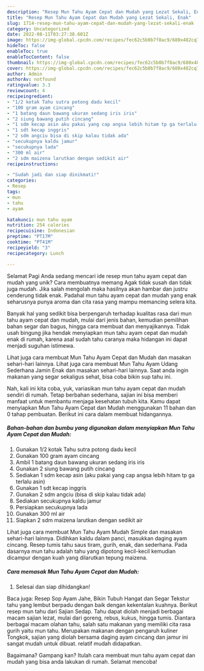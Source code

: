 ```yaml
---
description: "Resep Mun Tahu Ayam Cepat dan Mudah yang Lezat Sekali, Enak"
title: "Resep Mun Tahu Ayam Cepat dan Mudah yang Lezat Sekali, Enak"
slug: 1714-resep-mun-tahu-ayam-cepat-dan-mudah-yang-lezat-sekali-enak
category: Uncategorized
date: 2022-08-11T03:27:38.601Z
image: https://img-global.cpcdn.com/recipes/fec62c5b0b7f8ac9/680x482cq70/mun-tahu-ayam-cepat-dan-mudah-foto-resep-utama.jpg
hideToc: false
enableToc: true
enableTocContent: false
thumbnail: https://img-global.cpcdn.com/recipes/fec62c5b0b7f8ac9/680x482cq70/mun-tahu-ayam-cepat-dan-mudah-foto-resep-utama.jpg
cover: https://img-global.cpcdn.com/recipes/fec62c5b0b7f8ac9/680x482cq70/mun-tahu-ayam-cepat-dan-mudah-foto-resep-utama.jpg
author: Admin
authorAv: notfound
ratingvalue: 3.3
reviewcount: 4
recipeingredient:
- "1/2 kotak Tahu sutra potong dadu kecil"
- "100 gram ayam cincang"
- "1 batang daun bawang ukuran sedang iris iris"
- "2 siung bawang putih cincang"
- "1 sdm kecap asin aku pakai yang cap angsa lebih hitam tp ga terlalu asin"
- "1 sdt kecap inggris"
- "2 sdm angciu bisa di skip kalau tidak ada"
- "secukupnya kaldu jamur"
- "secukupnya lada"
- "300 ml air"
- "2 sdm maizena larutkan dengan sedikit air"
recipeinstructions:

- "Sudah jadi dan siap dinikmati!"
categories:
- Resep
tags:
- mun
- tahu
- ayam

katakunci: mun tahu ayam 
nutrition: 254 calories
recipecuisine: Indonesian
preptime: "PT17M"
cooktime: "PT41M"
recipeyield: "3"
recipecategory: Lunch

---
```



Selamat Pagi Anda sedang mencari ide resep mun tahu ayam cepat dan mudah yang unik? Cara membuatnya memang Agak tidak susah dan tidak juga mudah. Jika salah mengolah maka hasilnya akan hambar dan justru cenderung tidak enak. Padahal mun tahu ayam cepat dan mudah yang enak seharusnya punya aroma dan cita rasa yang mampu memancing selera kita.


Banyak hal yang sedikit bisa berpengaruh terhadap kualitas rasa dari mun tahu ayam cepat dan mudah, mulai dari jenis bahan, kemudian pemilihan bahan segar dan bagus, hingga cara membuat dan menyajikannya. Tidak usah bingung jika hendak menyiapkan mun tahu ayam cepat dan mudah enak di rumah, karena asal sudah tahu caranya maka hidangan ini dapat menjadi suguhan istimewa.

Lihat juga cara membuat Mun Tahu Ayam Cepat dan Mudah dan masakan sehari-hari lainnya. Lihat juga cara membuat Mun Tahu Ayam Udang Sederhana Jamin Enak dan masakan sehari-hari lainnya. Saat anda ingin makanan yang segar sekaligus sehat, bisa coba bikin sup tahu ini.


Nah, kali ini kita coba, yuk, variasikan mun tahu ayam cepat dan mudah sendiri di rumah. Tetap berbahan sederhana, sajian ini bisa memberi manfaat untuk membantu menjaga kesehatan tubuh kita. Kamu dapat menyiapkan Mun Tahu Ayam Cepat dan Mudah menggunakan 11 bahan dan 0 tahap pembuatan. Berikut ini cara dalam membuat hidangannya.

<!--inarticleads1-->

##### Bahan-bahan dan bumbu yang digunakan dalam menyiapkan Mun Tahu Ayam Cepat dan Mudah:

1. Gunakan 1/2 kotak Tahu sutra potong dadu kecil
1. Gunakan 100 gram ayam cincang
1. Ambil 1 batang daun bawang ukuran sedang iris iris
1. Gunakan 2 siung bawang putih cincang
1. Sediakan 1 sdm kecap asin (aku pakai yang cap angsa lebih hitam tp ga terlalu asin)
1. Gunakan 1 sdt kecap inggris
1. Gunakan 2 sdm angciu (bisa di skip kalau tidak ada)
1. Sediakan secukupnya kaldu jamur
1. Persiapkan secukupnya lada
1. Gunakan 300 ml air
1. Siapkan 2 sdm maizena larutkan dengan sedikit air


Lihat juga cara membuat Mun Tahu Ayam Mudah Simple dan masakan sehari-hari lainnya. Didihkan kaldu dalam panci, masukkan daging ayam cincang. Resep tumis tahu saus tiram, gurih, enak, dan sederhana. Pada dasarnya mun tahu adalah tahu yang dipotong kecil-kecil kemudian dicampur dengan kuah yang dilarutkan tepung maizena. 

<!--inarticleads2-->

##### Cara memasak Mun Tahu Ayam Cepat dan Mudah:


1. Selesai dan siap dihidangkan!

Baca juga: Resep Sop Ayam Jahe, Bikin Tubuh Hangat dan Segar Tekstur tahu yang lembut berpadu dengan baik dengan kekentalan kuahnya. Berikut resep mun tahu dari Sajian Sedap. Tahu dapat diolah menjadi berbagai macam sajian lezat, mulai dari goreng, rebus, kukus, hingga tumis. Diantara berbagai macam olahan tahu, salah satu makanan yang memiliki cita rasa gurih yaitu mun tahu. Merupakan makanan dengan pengaruh kuliner Tongkok, sajian yang diolah bersama daging ayam cincang dan jamur ini sangat mudah untuk dibuat. relatif mudah didapatkan. 

Bagaimana? Gampang kan? Itulah cara membuat mun tahu ayam cepat dan mudah yang bisa anda lakukan di rumah. Selamat mencoba!
